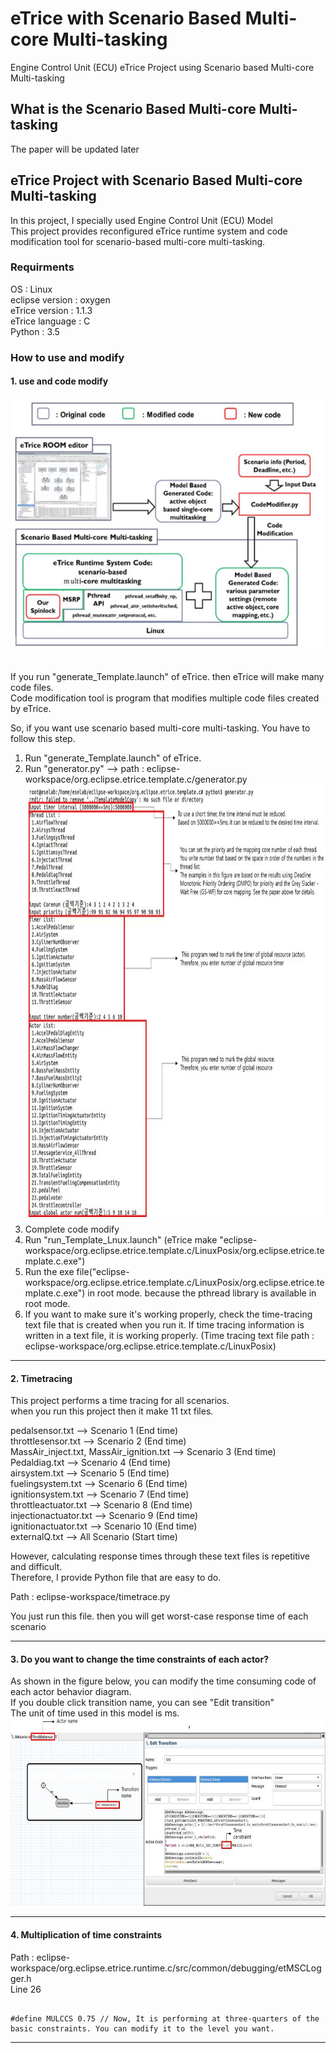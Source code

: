 # eTrice with Scenario Based Multi-core Multi-tasking
Engine Control Unit (ECU) eTrice Project using Scenario based Multi-core Multi-tasking

## What is the Scenario Based Multi-core Multi-tasking
The paper will be updated later

## eTrice Project with Scenario Based Multi-core Multi-tasking

In this project, I specially used Engine Control Unit (ECU) Model   
This project provides reconfigured eTrice runtime system and code modification tool for scenario-based multi-core multi-tasking.   
   
### Requirments    
    
OS : Linux   
eclipse version : oxygen   
eTrice version : 1.1.3    
eTrice language : C    
Python : 3.5   
   
### How to use and modify    
#### 1. use and code modify
     
<img src="/img/eTriceSystem.JPG" width="500px" height="400px"></img><br/>    
<eTrice System with Scenario Based Multi-core Multi-tasking>    
If you run "generate_Template.launch" of eTrice. then eTrice will make many code files.    
Code modification tool is program that modifies multiple code files created by eTrice.    
    
So, if you want use scenario based multi-core multi-tasking. You have to follow this step.    
1. Run "generate_Template.launch" of eTrice.    
2. Run "generator.py" --> path : eclipse-workspace/org.eclipse.etrice.template.c/generator.py    
<img src="/img/generatorimage.JPG" width="800px" height="700px"></img><br/>    
3. Complete code modify     
4. Run "run_Template_Lnux.launch" (eTrice make "eclipse-workspace/org.eclipse.etrice.template.c/LinuxPosix/org.eclipse.etrice.template.c.exe")    
5. Run the exe file("eclipse-workspace/org.eclipse.etrice.template.c/LinuxPosix/org.eclipse.etrice.template.c.exe") in root mode. because the pthread library is available in root mode.    
6. If you want to make sure it's working properly, check the time-tracing text file that is created when you run it. If time tracing information is written in a text file, it is working properly. (Time tracing text file path : eclipse-workspace/org.eclipse.etrice.template.c/LinuxPosix)        
     
***
#### 2. Timetracing
This project performs a time tracing for all scenarios.    
when you run this project then it make 11 txt files.    
     
pedalsensor.txt --> Scenario 1 (End time)    
throttlesensor.txt --> Scenario 2 (End time)    
MassAir_inject.txt, MassAir_ignition.txt --> Scenario 3 (End time)    
Pedaldiag.txt --> Scenario 4 (End time)    
airsystem.txt --> Scenario 5 (End time)    
fuelingsystem.txt --> Scenario 6 (End time)    
ignitionsystem.txt --> Scenario 7 (End time)    
throttleactuator.txt --> Scenario 8 (End time)    
injectionactuator.txt --> Scenario 9 (End time)    
ignitionactuator.txt --> Scenario 10 (End time)    
externalQ.txt --> All Scenario (Start time)     
    
However, calculating response times through these text files is repetitive and difficult.    
Therefore, I provide Python file that are easy to do.    
    
Path : eclipse-workspace/timetrace.py    
    
You just run this file. then you will get worst-case response time of each scenario    
    
***
#### 3. Do you want to change the time constraints of each actor?
As shown in the figure below, you can modify the time consuming code of each actor behavior diagram.    
If you double click transition name, you can see "Edit transition"    
The unit of time used in this model is ms.     
<img src="/img/Timemodify.JPG" width="900px" height="300px"></img><br/>    
    
***
#### 4. Multiplication of time constraints
Path : eclipse-workspace/org.eclipse.etrice.runtime.c/src/common/debugging/etMSCLogger.h      
Line 26     
    
<pre><code>
#define MULCCS 0.75 // Now, It is performing at three-quarters of the basic constraints. You can modify it to the level you want.
</code></pre>    
    
***
